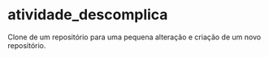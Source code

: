 # atividade_descomplica
Clone de um repositório para uma pequena alteração e criação de um novo repositório.
